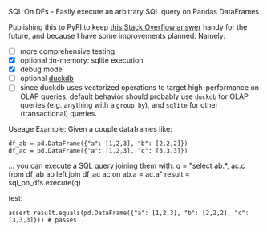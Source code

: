 SQL On DFs - Easily execute an arbitrary SQL query on Pandas DataFrames

Publishing this to PyPI to keep [this Stack Overflow answer](https://stackoverflow.com/a/70994925/1870832) handy for the future, and because I have some improvements planned. Namely:
- [ ] more comprehensive testing
- [x] optional :in-memory: sqlite execution
- [x] debug mode
- [ ] optional [duckdb](https://duckdb.org/docs/api/python)
- [ ] since duckdb uses vectorized operations to target high-performance on OLAP queries, default behavior should probably use `duckdb` for OLAP queries (e.g. anything with a `group by`), and `sqlite` for other (transactional) queries.

Useage Example:
Given a couple dataframes like:
```
df_ab = pd.DataFrame({"a": [1,2,3], "b": [2,2,2]})
df_ac = pd.DataFrame({"a": [1,2,3], "c": [3,3,3]})
```
... you can execute a SQL query joining them with:
q = "select ab.*, ac.c from df_ab ab left join df_ac ac on ab.a = ac.a"
result = sql_on_dfs.execute(q)

test:
```
assert result.equals(pd.DataFrame({"a": [1,2,3], "b": [2,2,2], "c": [3,3,3]})) # passes
```

